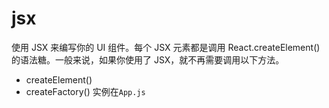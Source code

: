 # jsx
使用 JSX 来编写你的 UI 组件。每个 JSX 元素都是调用 React.createElement() 的语法糖。一般来说，如果你使用了 JSX，就不再需要调用以下方法。
- createElement()
- createFactory()
实例在``App.js``
